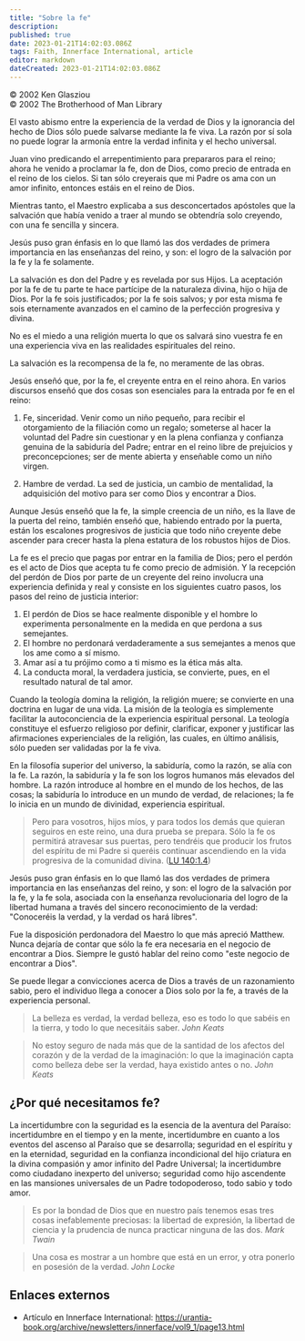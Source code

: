 ```yaml
---
title: "Sobre la fe"
description:
published: true
date: 2023-01-21T14:02:03.086Z
tags: Faith, Innerface International, article
editor: markdown
dateCreated: 2023-01-21T14:02:03.086Z
---
```


<p class="v-card v-sheet theme--light grey lighten-3 px-2">© 2002 Ken Glasziou<br>© 2002 The Brotherhood of Man Library</p>

El vasto abismo entre la experiencia de la verdad de Dios y la ignorancia del hecho de Dios sólo puede salvarse mediante la fe viva. La razón por sí sola no puede lograr la armonía entre la verdad infinita y el hecho universal.

Juan vino predicando el arrepentimiento para prepararos para el reino; ahora he venido a proclamar la fe, don de Dios, como precio de entrada en el reino de los cielos. Si tan sólo creyerais que mi Padre os ama con un amor infinito, entonces estáis en el reino de Dios.

Mientras tanto, el Maestro explicaba a sus desconcertados apóstoles que la salvación que había venido a traer al mundo se obtendría solo creyendo, con una fe sencilla y sincera.

Jesús puso gran énfasis en lo que llamó las dos verdades de primera importancia en las enseñanzas del reino, y son: el logro de la salvación por la fe y la fe solamente.

La salvación es don del Padre y es revelada por sus Hijos. La aceptación por la fe de tu parte te hace partícipe de la naturaleza divina, hijo o hija de Dios. Por la fe sois justificados; por la fe sois salvos; y por esta misma fe sois eternamente avanzados en el camino de la perfección progresiva y divina.

No es el miedo a una religión muerta lo que os salvará sino vuestra fe en una experiencia viva en las realidades espirituales del reino.

La salvación es la recompensa de la fe, no meramente de las obras.

Jesús enseñó que, por la fe, el creyente entra en el reino ahora. En varios discursos enseñó que dos cosas son esenciales para la entrada por fe en el reino:

1. Fe, sinceridad. Venir como un niño pequeño, para recibir el otorgamiento de la filiación como un regalo; someterse al hacer la voluntad del Padre sin cuestionar y en la plena confianza y confianza genuina de la sabiduría del Padre; entrar en el reino libre de prejuicios y preconcepciones; ser de mente abierta y enseñable como un niño virgen.

2. Hambre de verdad. La sed de justicia, un cambio de mentalidad, la adquisición del motivo para ser como Dios y encontrar a Dios.

Aunque Jesús enseñó que la fe, la simple creencia de un niño, es la llave de la puerta del reino, también enseñó que, habiendo entrado por la puerta, están los escalones progresivos de justicia que todo niño creyente debe ascender para crecer hasta la plena estatura de los robustos hijos de Dios.

La fe es el precio que pagas por entrar en la familia de Dios; pero el perdón es el acto de Dios que acepta tu fe como precio de admisión. Y la recepción del perdón de Dios por parte de un creyente del reino involucra una experiencia definida y real y consiste en los siguientes cuatro pasos, los pasos del reino de justicia interior:
1. El perdón de Dios se hace realmente disponible y el hombre lo experimenta personalmente en la medida en que perdona a sus semejantes.
2. El hombre no perdonará verdaderamente a sus semejantes a menos que los ame como a sí mismo.
3. Amar así a tu prójimo como a ti mismo es la ética más alta.
4. La conducta moral, la verdadera justicia, se convierte, pues, en el resultado natural de tal amor.

Cuando la teología domina la religión, la religión muere; se convierte en una doctrina en lugar de una vida. La misión de la teología es simplemente facilitar la autoconciencia de la experiencia espiritual personal. La teología constituye el esfuerzo religioso por definir, clarificar, exponer y justificar las afirmaciones experienciales de la religión, las cuales, en último análisis, sólo pueden ser validadas por la fe viva.

En la filosofía superior del universo, la sabiduría, como la razón, se alía con la fe. La razón, la sabiduría y la fe son los logros humanos más elevados del hombre. La razón introduce al hombre en el mundo de los hechos, de las cosas; la sabiduría lo introduce en un mundo de verdad, de relaciones; la fe lo inicia en un mundo de divinidad, experiencia espiritual.

> Pero para vosotros, hijos míos, y para todos los demás que quieran seguiros en este reino, una dura prueba se prepara. Sólo la fe os permitirá atravesar sus puertas, pero tendréis que producir los frutos del espíritu de mi Padre si queréis continuar ascendiendo en la vida progresiva de la comunidad divina. ([LU 140:1.4](/es/The_Urantia_Book/140#p1_4))

Jesús puso gran énfasis en lo que llamó las dos verdades de primera importancia en las enseñanzas del reino, y son: el logro de la salvación por la fe, y la fe sola, asociada con la enseñanza revolucionaria del logro de la libertad humana a través del sincero reconocimiento de la verdad: "Conoceréis la verdad, y la verdad os hará libres".

Fue la disposición perdonadora del Maestro lo que más apreció Matthew. Nunca dejaría de contar que sólo la fe era necesaria en el negocio de encontrar a Dios. Siempre le gustó hablar del reino como "este negocio de encontrar a Dios".

Se puede llegar a convicciones acerca de Dios a través de un razonamiento sabio, pero el individuo llega a conocer a Dios solo por la fe, a través de la experiencia personal.

> La belleza es verdad, la verdad belleza, eso es todo lo que sabéis en la tierra, y todo lo que necesitáis saber.
> _John Keats_

> No estoy seguro de nada más que de la santidad de los afectos del corazón y de la verdad de la imaginación: lo que la imaginación capta como belleza debe ser la verdad, haya existido antes o no.
> _John Keats_

## ¿Por qué necesitamos fe?

La incertidumbre con la seguridad es la esencia de la aventura del Paraíso: incertidumbre en el tiempo y en la mente, incertidumbre en cuanto a los eventos del ascenso al Paraíso que se desarrolla; seguridad en el espíritu y en la eternidad, seguridad en la confianza incondicional del hijo criatura en la divina compasión y amor infinito del Padre Universal; la incertidumbre como ciudadano inexperto del universo; seguridad como hijo ascendente en las mansiones universales de un Padre todopoderoso, todo sabio y todo amor.

> Es por la bondad de Dios que en nuestro país tenemos esas tres cosas inefablemente preciosas: la libertad de expresión, la libertad de ciencia y la prudencia de nunca practicar ninguna de las dos.
> _Mark Twain_

> Una cosa es mostrar a un hombre que está en un error, y otra ponerlo en posesión de la verdad.
> _John Locke_


## Enlaces externos

* Artículo en Innerface International: https://urantia-book.org/archive/newsletters/innerface/vol9_1/page13.html